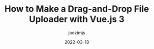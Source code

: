 ---
author: joezimjs
date: 2022-03-18
draft: true
publisher: smashingmag
tags:
  - vuejs
  - javascript
target_url: https://www.smashingmagazine.com/2022/03/drag-drop-file-uploader-vuejs-3/
title: How to Make a Drag-and-Drop File Uploader with Vue.js 3
---